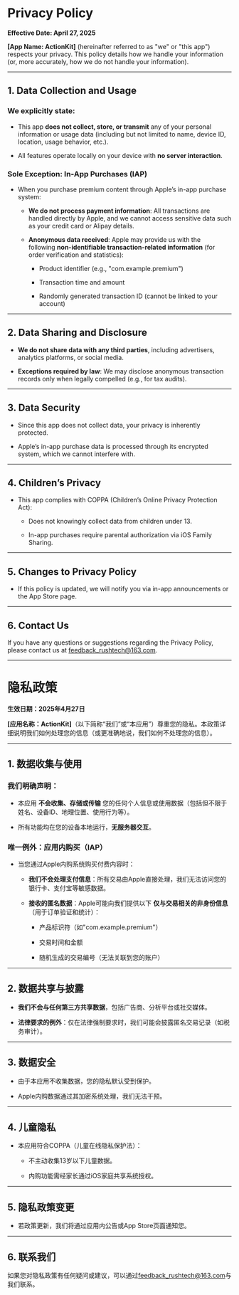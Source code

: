 # Privacy Policy

**Effective Date: April 27, 2025**

**[App Name: ActionKit]** (hereinafter referred to as "we" or "this app") respects your privacy. This policy details how we handle your information (or, more accurately, how we do not handle your information).

---

## **1. Data Collection and Usage**

### **We explicitly state**:

- This app **does not collect, store, or transmit** any of your personal information or usage data (including but not limited to name, device ID, location, usage behavior, etc.).

- All features operate locally on your device with **no server interaction**.

### **Sole Exception: In-App Purchases (IAP)**

- When you purchase premium content through Apple’s in-app purchase system:
  
  - **We do not process payment information**: All transactions are handled directly by Apple, and we cannot access sensitive data such as your credit card or Alipay details.
  
  - **Anonymous data received**: Apple may provide us with the following **non-identifiable transaction-related information** (for order verification and statistics):
    
    - Product identifier (e.g., "com.example.premium")
    
    - Transaction time and amount
    
    - Randomly generated transaction ID (cannot be linked to your account)

---

## **2. Data Sharing and Disclosure**

- **We do not share data with any third parties**, including advertisers, analytics platforms, or social media.

- **Exceptions required by law**: We may disclose anonymous transaction records only when legally compelled (e.g., for tax audits).

---

## **3. Data Security**

- Since this app does not collect data, your privacy is inherently protected.

- Apple’s in-app purchase data is processed through its encrypted system, which we cannot interfere with.

---

## **4. Children’s Privacy**

- This app complies with COPPA (Children’s Online Privacy Protection Act):
  
  - Does not knowingly collect data from children under 13.
  
  - In-app purchases require parental authorization via iOS Family Sharing.

---

## **5. Changes to Privacy Policy**

- If this policy is updated, we will notify you via in-app announcements or the App Store page.

---

## **6. Contact Us**

If you have any questions or suggestions regarding the Privacy Policy, please contact us at [feedback_rushtech@163.com](mailto:feedback_rushtech@163.com?subject=PrivacyPolicy).

----------

# **隐私政策**

**生效日期：2025年4月27日**

**[应用名称：ActionKit]**（以下简称“我们”或“本应用”）尊重您的隐私。本政策详细说明我们如何处理您的信息（或更准确地说，我们如何不处理您的信息）。

---

## **1. 数据收集与使用**

### **我们明确声明**：

- 本应用 **不会收集、存储或传输** 您的任何个人信息或使用数据（包括但不限于姓名、设备ID、地理位置、使用行为等）。

- 所有功能均在您的设备本地运行，**无服务器交互**。

### **唯一例外：应用内购买（IAP）**

- 当您通过Apple内购系统购买付费内容时：
  
  - **我们不会处理支付信息**：所有交易由Apple直接处理，我们无法访问您的银行卡、支付宝等敏感数据。
  
  - **接收的匿名数据**：Apple可能向我们提供以下 **仅与交易相关的非身份信息**（用于订单验证和统计）：
    
    - 产品标识符（如"com.example.premium"）
    
    - 交易时间和金额
    
    - 随机生成的交易编号（无法关联到您的账户）

---

## **2. 数据共享与披露**

- **我们不会与任何第三方共享数据**，包括广告商、分析平台或社交媒体。

- **法律要求的例外**：仅在法律强制要求时，我们可能会披露匿名交易记录（如税务审计）。

---

## **3. 数据安全**

- 由于本应用不收集数据，您的隐私默认受到保护。

- Apple内购数据通过其加密系统处理，我们无法干预。

---

## **4. 儿童隐私**

- 本应用符合COPPA（儿童在线隐私保护法）：
  
  - 不主动收集13岁以下儿童数据。
  
  - 内购功能需经家长通过iOS家庭共享系统授权。

---

## **5. 隐私政策变更**

- 若政策更新，我们将通过应用内公告或App Store页面通知您。

---

## **6. 联系我们**

如果您对隐私政策有任何疑问或建议，可以通过[feedback_rushtech@163.com](mailto:feedback_rushtech@163.com?subject=%E9%9A%90%E7%A7%81%E6%94%BF%E7%AD%96)与我们联系。
